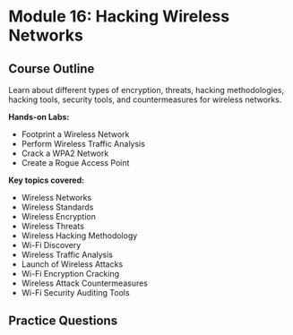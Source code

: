 # Module 16: Hacking Wireless Networks

## Course Outline

Learn about different types of encryption, threats, hacking methodologies, hacking tools, security tools, and countermeasures for wireless networks.

**Hands-on Labs:**

- Footprint a Wireless Network
- Perform Wireless Traffic Analysis
- Crack a WPA2 Network
- Create a Rogue Access Point

**Key topics covered:**

- Wireless Networks
- Wireless Standards
- Wireless Encryption
- Wireless Threats
- Wireless Hacking Methodology
- Wi-Fi Discovery
- Wireless Traffic Analysis
- Launch of Wireless Attacks
- Wi-Fi Encryption Cracking
- Wireless Attack Countermeasures
- Wi-Fi Security Auditing Tools

## Practice Questions